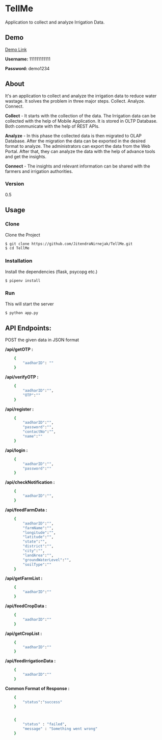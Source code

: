 # TellMe
Application to collect and analyze Irrigation Data.

## Demo
[Demo Link](https://quiet-sierra-48529.herokuapp.com)

**Username:** 111111111111

**Password:** demo1234


## About

It's an application to collect and analyze the irrigation data to reduce water wastage. It solves the problem in three major steps. Collect. Analyze. Connect.

**Collect** - It starts with the collection of the data. The Irrigation data can be collected with the help of Mobile Application. It is stored in OLTP Database. Both communicate with the help of REST APIs.

**Analyze** - In this phase the collected data is then migrated to OLAP Database. After the migration the data can be exported in the desired format to analyze. The administrators can export the data from the Web Portal. After that, they can analyze the data with the help of advance tools and get the insights.

**Connect** - The insights and relevant information can be shared with the farmers and irrigation authorities. 

### Version
0.5

## Usage

### Clone
Clone the Project

```sh
$ git clone https://github.com/JitendraNirnejak/TellMe.git
$ cd TellMe
```

### Installation

Install the dependencies (flask, psycopg etc.)

```sh
$ pipenv install
```

### Run

This will start the server

```sh
$ python app.py
```

## API Endpoints:

POST the given data in JSON format

**/api/getOTP :**
```sh
	{
		"aadharID": ""
	}
```


**/api/verifyOTP :**
```sh
	{
		"aadharID":"",
		"OTP":""
	}
```


**/api/register :**
```sh
	{
		"aadharID":"",
		"password":"",
		"contactNo":"",
		"name":""
	}
```


**/api/login :**
```sh
	{
		"aadharID":"",
		"password":""
	}
```


**/api/checkNotification :**
```sh
	{
		"aadharID":"",
	}
```


**/api/feedFarmData :**
```sh
	{
		"aadharID":"",
		"farmName":"",
		"longitude":"",
		"latitude":"",
		"state":"",
		"district":"",
		"city":"",
		"landArea":"",
		"groundWaterLevel":"",
		"soilType":""
	}
```


**/api/getFarmList :**
```sh
	{
		"aadharID":""
	}
```

**/api/feedCropData :**
```sh
	{
		"aadharID":""
	}
```

**/api/getCropList :**
```sh
	{
		"aadharID":""
	}
```

**/api/feedIrrigationData :**
```sh
	{
		"aadharID":""
	}
```


**Common Format of Response :**
```sh
	{
		"status":"success"
	}
```
```sh

	{
		"status" : "failed",
		"message" : "Something went wrong"
	}
```
